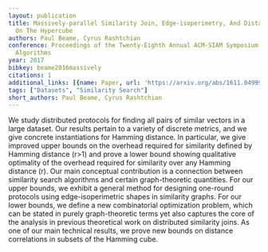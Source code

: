 ```yaml
---
layout: publication
title: Massively-parallel Similarity Join, Edge-isoperimetry, And Distance Correlations
  On The Hypercube
authors: Paul Beame, Cyrus Rashtchian
conference: Proceedings of the Twenty-Eighth Annual ACM-SIAM Symposium on Discrete
  Algorithms
year: 2017
bibkey: beame2016massively
citations: 1
additional_links: [{name: Paper, url: 'https://arxiv.org/abs/1611.04999'}]
tags: ["Datasets", "Similarity Search"]
short_authors: Paul Beame, Cyrus Rashtchian
---
```

We study distributed protocols for finding all pairs of similar vectors in a
large dataset. Our results pertain to a variety of discrete metrics, and we
give concrete instantiations for Hamming distance. In particular, we give
improved upper bounds on the overhead required for similarity defined by
Hamming distance \(r>1\) and prove a lower bound showing qualitative optimality
of the overhead required for similarity over any Hamming distance \(r\). Our main
conceptual contribution is a connection between similarity search algorithms
and certain graph-theoretic quantities. For our upper bounds, we exhibit a
general method for designing one-round protocols using edge-isoperimetric
shapes in similarity graphs. For our lower bounds, we define a new
combinatorial optimization problem, which can be stated in purely
graph-theoretic terms yet also captures the core of the analysis in previous
theoretical work on distributed similarity joins. As one of our main technical
results, we prove new bounds on distance correlations in subsets of the Hamming
cube.